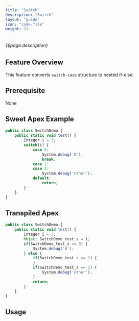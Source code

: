 ```yaml
---
title: "Switch"
description: "Switch"
layout: "guide"
icon: "code-file"
weight: 21
---
```


###### {$page.description}

<article id="1">

## Feature Overview

This feature converts `switch-case` structure to nested if-else.

</article>

<article id="2">

## Prerequisite

None

</article>

<article id="3">

## Sweet Apex Example

```javascript
public class SwitchDemo {
    public static void test() {
        Integer i = 3;
        switch(i) {
            case 0:
                System.debug('0');
                break;
            case 1:
            case 2:
                System.debug('other');
            default:
                return;
        }
    }
}
```

</article>

<article id="4">

## Transpiled Apex

```javascript
public class SwitchDemo {
    public static void test() {
        Integer i = 3;
        Object SwitchDemo_test_s = i;
        if(SwitchDemo_test_s == 0) {
            System.debug('0');
        } else {
            if(SwitchDemo_test_s == 1) {
            }
            if(SwitchDemo_test_s == 2) {
                System.debug('other');
            }
            return;
        }
    }
}
```

</article>

<article id="5">

## Usage

</article>

